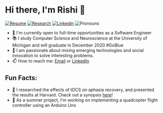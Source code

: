# Hi there, I'm Rishi 👋
<!--[![Website](https://img.shields.io/badge/Website-rishibarad.github.io-blue?style=flat-square&link=https://rishibarad.github.io/)](https://rishibarad.github.io/)-->
[![Resume](https://img.shields.io/badge/Resume-Resume.pdf-blue?style=flat-square&link=https://rishibarad.github.io/assets/Rishi_Barad_Resume.pdf)](https://rishibarad.github.io/assets/Rishi_Barad_Resume.pdf)
[![Research](https://img.shields.io/badge/Research-Abstract-orange?style=flat-square&link=https://www.iomcworld.org/proceedings/effect-of-transcranial-direct-current-stimulation-on-aphasia-recovery-49710.html)](https://www.iomcworld.org/proceedings/effect-of-transcranial-direct-current-stimulation-on-aphasia-recovery-49710.html)
[![Linkedin](https://img.shields.io/badge/-LinkedIn-blue?style=flat-square&logo=Linkedin&logoColor=white&link=https://www.linkedin.com/in/rishibarad/)](https://www.linkedin.com/in/rishibarad/)
![Pronouns](https://img.shields.io/badge/Pronouns-He%2FHim%2FHis-brightgreen?style=flat-square)



- 💬 I'm currently open to full-time opportunities as a Software Engineer
- 📚 I study Computer Science and Neuroscience at the University of Michigan and will graduate in December 2020 #GoBlue 
- 🎯 I am passionate about mixing emerging technologies and social innovation to solve interesting problems. 
- 📫 How to reach me: [Email](mailto:rishib@umich.edu) or [LinkedIn](https://linkedin.com/in/rishibarad/)

## Fun Facts:
- 🔭 I researched the effects of tDCS on aphasia recovery, and presented the results at Harvard. Check out a synopsis [here](https://www.iomcworld.org/proceedings/effect-of-transcranial-direct-current-stimulation-on-aphasia-recovery-49710.html)!
- 🚀 As a summer project, I'm working on implementing a quadcopter flight controller using an Arduino Uno
